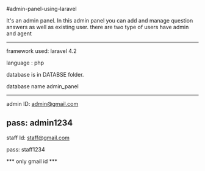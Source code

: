 #admin-panel-using-laravel


It's an admin panel. In this admin panel you can add and manage question answers as well as existing user. there are two type of users have admin and agent

------------------------------------------------

framework used: laravel 4.2

language : php

database is in DATABSE folder.

database name admin_panel

------------------------------------------------
admin
ID: admin@gmail.com

pass: admin1234
------------------------------------------------
staff
Id: staff@gmail.com

pass: staff1234

*** only gmail id ***
